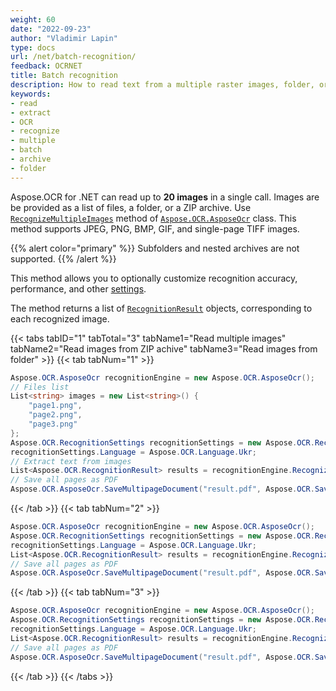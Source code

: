 ```yaml
---
weight: 60
date: "2022-09-23"
author: "Vladimir Lapin"
type: docs
url: /net/batch-recognition/
feedback: OCRNET
title: Batch recognition
description: How to read text from a multiple raster images, folder, or ZIP archive.
keywords:
- read
- extract
- OCR
- recognize
- multiple
- batch
- archive
- folder
---
```


Aspose.OCR for .NET can read up to **20 images** in a single call. Images are be provided as a list of files, a folder, or a ZIP archive. Use [`RecognizeMultipleImages`](https://reference.aspose.com/ocr/net/aspose.ocr/asposeocr/recognizemultipleimages/) method of [`Aspose.OCR.AsposeOcr`](https://reference.aspose.com/ocr/net/aspose.ocr/asposeocr/) class. This method supports JPEG, PNG, BMP, GIF, and single-page TIFF images.

{{% alert color="primary" %}}
Subfolders and nested archives are not supported.
{{% /alert %}}

This method allows you to optionally customize recognition accuracy, performance, and other [settings](/ocr/net/recognition-settings-image/).

The method returns a list of [`RecognitionResult`](https://reference.aspose.com/ocr/net/aspose.ocr/recognitionresult/) objects, corresponding to each recognized image.

{{< tabs tabID="1" tabTotal="3" tabName1="Read multiple images" tabName2="Read images from ZIP achive" tabName3="Read images from folder" >}}
{{< tab tabNum="1" >}}
```csharp
Aspose.OCR.AsposeOcr recognitionEngine = new Aspose.OCR.AsposeOcr();
// Files list
List<string> images = new List<string>() {
	"page1.png",
	"page2.png",
	"page3.png"
};
Aspose.OCR.RecognitionSettings recognitionSettings = new Aspose.OCR.RecognitionSettings();
recognitionSettings.Language = Aspose.OCR.Language.Ukr;
// Extract text from images
List<Aspose.OCR.RecognitionResult> results = recognitionEngine.RecognizeMultipleImages(images, recognitionSettings);
// Save all pages as PDF
Aspose.OCR.AsposeOcr.SaveMultipageDocument("result.pdf", Aspose.OCR.SaveFormat.Pdf, results);
```
{{< /tab >}}
{{< tab tabNum="2" >}}
```csharp
Aspose.OCR.AsposeOcr recognitionEngine = new Aspose.OCR.AsposeOcr();
Aspose.OCR.RecognitionSettings recognitionSettings = new Aspose.OCR.RecognitionSettings();
recognitionSettings.Language = Aspose.OCR.Language.Ukr;
List<Aspose.OCR.RecognitionResult> results = recognitionEngine.RecognizeMultipleImages("images.zip", recognitionSettings);
// Save all pages as PDF
Aspose.OCR.AsposeOcr.SaveMultipageDocument("result.pdf", Aspose.OCR.SaveFormat.Pdf, results);
```
{{< /tab >}}
{{< tab tabNum="3" >}}
```csharp
Aspose.OCR.AsposeOcr recognitionEngine = new Aspose.OCR.AsposeOcr();
Aspose.OCR.RecognitionSettings recognitionSettings = new Aspose.OCR.RecognitionSettings();
recognitionSettings.Language = Aspose.OCR.Language.Ukr;
List<Aspose.OCR.RecognitionResult> results = recognitionEngine.RecognizeMultipleImages("C:/images/", recognitionSettings);
// Save all pages as PDF
Aspose.OCR.AsposeOcr.SaveMultipageDocument("result.pdf", Aspose.OCR.SaveFormat.Pdf, results);
```
{{< /tab >}}
{{< /tabs >}}
